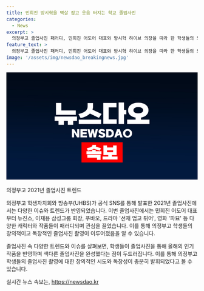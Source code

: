 ```yaml
---
title: 민희진 방시혁을 멱살 잡고 웃음 터지는 학교 졸업사진
categories:
  - News
excerpt: >
  의정부고 졸업사진 패러디, 민희진 어도어 대표와 방시혁 하이브 의장을 따라 한 학생들의 모습이 눈길을 끈다. 민 대표의 기자회견 복장을 모방한 사진과 뉴진스로 변신했던 학생들의 모습이 함께 담겨 있으며, 그룹 에스파 멤버와 이재용 삼성전자 회장을 따라한 학생들도 등장한다. 영화와 드라마 등 최근의 인기작을 패러디한 학생들의 졸업사진은 온라인에서 화제를 모은다.
feature_text: >
  의정부고 졸업사진 패러디, 민희진 어도어 대표와 방시혁 하이브 의장을 따라 한 학생들의 모습이 눈길을 끈다. 민 대표의 기자회견 복장을 모방한 사진과 뉴진스로 변신했던 학생들의 모습이 함께 담겨 있으며, 그룹 에스파 멤버와 이재용 삼성전자 회장을 따라한 학생들도 등장한다. 영화와 드라마 등 최근의 인기작을 패러디한 학생들의 졸업사진은 온라인에서 화제를 모은다.
image: '/assets/img/newsdao_breakingnews.jpg'
---
```


<p><img src="/assets/img/newsdao_breakingnews.jpg" alt="flaretime 속보" /></p>

<p>의정부고 2021년 졸업사진 트렌드</p>

<p>의정부고 학생자치회와 방송부(UHBS)가 공식 SNS를 통해 발표한 2021년 졸업사진에서는 다양한 이슈와 트렌드가 반영되었습니다. 이번 졸업사진에서는 민희진 어도어 대표부터 뉴진스, 이재용 삼성그룹 회장, 푸바오, 드라마 '선재 업고 튀어', 영화 '파묘' 등 다양한 캐릭터와 작품들이 패러디되며 관심을 끌었습니다. 이를 통해 의정부고 학생들의 창의적이고 독창적인 졸업사진 촬영이 이루어졌음을 알 수 있습니다.</p>

<p>졸업사진 속 다양한 트렌드와 이슈를 살펴보면, 학생들이 졸업사진을 통해 올해의 인기작품을 반영하며 색다른 졸업사진을 완성했다는 점이 두드러집니다. 이를 통해 의정부고 학생들의 졸업사진 촬영에 대한 창의적인 시도와 독창성이 충분히 발휘되었다고 볼 수 있습니다.</p>
실시간 뉴스 속보는, <a href="https://newsdao.kr" rel="dofollow">https://newsdao.kr</a>


